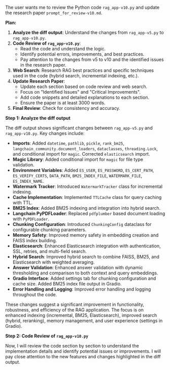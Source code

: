 The user wants me to review the Python code `rag_app-v10.py` and update the research paper `prompt_for_review-v10.md`.

**Plan:**

1. **Analyze the diff output**: Understand the changes from `rag_app-v5.py` to `rag_app-v10.py`.
2. **Code Review of `rag_app-v10.py`**:
    - Read the code and understand the logic.
    - Identify potential errors, improvements, and best practices.
    - Pay attention to the changes from v5 to v10 and the identified issues in the research paper.
3. **Web Search**: Research RAG best practices and specific techniques used in the code (hybrid search, incremental indexing, etc.).
4. **Update Research Paper**:
    - Update each section based on code review and web search.
    - Focus on "Identified Issues" and "Critical Improvements".
    - Add code snippets and detailed explanations to each section.
    - Ensure the paper is at least 3000 words.
5. **Final Review**: Check for consistency and accuracy.

**Step 1: Analyze the diff output**

The diff output shows significant changes between `rag_app-v5.py` and `rag_app-v10.py`. Key changes include:

- **Imports**: Added `datetime`, `pathlib`, `pickle`, `rank_bm25`, `langchain_community.document_loaders`, `dataclasses`, `threading.Lock`, and conditional import for `magic`. Corrected `elasticsearch` import.
- **Magic Library**: Added conditional import for `magic` for file type validation.
- **Environment Variables**: Added `ES_USER`, `ES_PASSWORD`, `ES_CERT_PATH`, `ES_VERIFY_CERTS`, `DATA_PATH`, `BM25_INDEX_FILE`, `WATERMARK_FILE`, `ES_INDEX_NAME`.
- **Watermark Tracker**: Introduced `WatermarkTracker` class for incremental indexing.
- **Cache Implementation**: Implemented `TTLCache` class for query caching with TTL.
- **BM25 Index**: Added BM25 indexing and integration into hybrid search.
- **Langchain PyPDFLoader**: Replaced `pdfplumber` based document loading with `PyPDFLoader`.
- **Chunking Configuration**: Introduced `ChunkingConfig` dataclass for configurable chunking parameters.
- **Memory Safety**: Improved memory safety in embedding creation and FAISS index building.
- **Elasticsearch**: Enhanced Elasticsearch integration with authentication, SSL, retries, and multi-field search.
- **Hybrid Search**: Improved hybrid search to combine FAISS, BM25, and Elasticsearch with weighted averaging.
- **Answer Validation**: Enhanced answer validation with dynamic thresholding and comparison to both context and query embeddings.
- **Gradio Interface**: Added settings tab for chunking configuration and cache size. Added BM25 index file output in Gradio.
- **Error Handling and Logging**: Improved error handling and logging throughout the code.

These changes suggest a significant improvement in functionality, robustness, and efficiency of the RAG application. The focus is on enhanced indexing (incremental, BM25, Elasticsearch), improved search (hybrid, reranking), memory management, and user experience (settings in Gradio).

**Step 2: Code Review of `rag_app-v10.py`**

Now, I will review the code section by section to understand the implementation details and identify potential issues or improvements. I will pay close attention to the new features and changes highlighted in the diff output.
